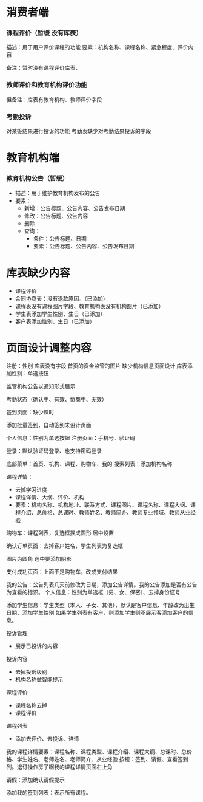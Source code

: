 # 消费者端

### 课程评价（暂缓 没有库表）
描述：用于用户评价课程的功能
要素：机构名称、课程名称、紧急程度、评价内容

备注：暂时没有课程评价库表，

### 教师评价和教育机构评价功能

但备注：库表有教育机构、教师评价字段

### 考勤投诉
对某签结果进行投诉的功能
考勤表缺少对考勤结果投诉的字段



# 教育机构端
### 教育机构公告（暂缓）
  - 描述：用于维护教育机构发布的公告
  - 要素：
    - 新增：公告标题、公告内容、公告发布日期
    - 修改：公告标题、公告内容
    - 删除
    - 查询：
      - 条件：公告标题、日期
      - 要素：公告标题、公告内容、公告发布日期



# 库表缺少内容
- 课程评价
- 合同协商表：没有退款原因。（已添加）
- 课程表没有课程图片字段、教育机构表没有机构图片（已添加）
- 学生表添加学生性别、生日（已添加）
- 客户表添加性别、生日（已添加）

# 页面设计调整内容
注册：性别 库表没有字段
首页的资金监管的图片
缺少机构信息页面设计
库表添加性别：单选按钮

监管机构公告以通知形式展示

考勤状态（确认中、有效、协商中、无效）

签到页面：缺少课时

添加批量签到，自动签到未设计页面

个人信息：性别为单选按钮
注册页面：手机号、验证码

登录：默认验证码登录、也支持密码登录

底部菜单：首页、机构、课程、购物车、我的
搜索列表：添加机构名称

课程详情：
 - 去掉学习进度
 - 课程详情、大纲、评价、机构
 - 要素：机构名称、机构地址、联系方式、课程图片、课程名称、课程大纲、课程介绍、总价格、总课时、教师姓名、教师简介、教师专业领域、教师从业经验

购物车：课程列表，复选框换成圆形 居中设置

确认订单页面：去掉客户姓名，学生列表为复选框

图片为圆角
选中要添加阴影

支付成功页面：上面不是购物车，改成支付结果

我的公告：公告列表几天前修改为日期，添加公告详情。我的公告添加是否有公告为查看的标识。
个人信息：性别为单选框（男、女、保密）、去掉身份证号

添加学生信息：学生类型（本人、子女、其他），默认是客户信息、年龄改为出生日期、添加学生性别
            如果学生列表有客户，则添加学生则不展示客添加客户的信息。


投诉管理
- 展示已投诉的内容

投诉内容
- 去掉投诉级别
- 机构名称做智能提示

课程评价
- 课程名称去掉
- 课程评价

课程列表
- 添加去评价、去投诉、详情

我的课程详情要素：课程名称、课程类型、课程介绍、课程大纲、总课时、总价格、学生姓名、老师姓名、老师简介、从业经验
按钮：签到、请假、查看签到列。退订操作房子啊我的课程详情页面右上角

请假：添加确认请假提示


添加我的签到列表：表示所有课程。







